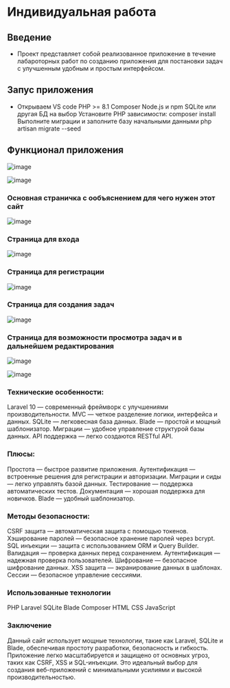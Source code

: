 # Индивидуальная работа 
## Введение
* Проект представляет собой реализованное приложение в течение лабароторных работ по созданию приложения для постановки задач с улучшенным удобным и простым интерфейсом.
## Запус приложения
* Открываем VS code
PHP >= 8.1
Composer
Node.js и npm
SQLite или другая БД на выбор
Установите PHP зависимости:
composer install
Выполните миграции и заполните базу начальными данными
php artisan migrate --seed
## Функционал приложения

![image](https://github.com/user-attachments/assets/b58e26f1-d60a-4829-8fdf-6a0df26ae6cb)

![image](https://github.com/user-attachments/assets/b6873fe9-3246-46fe-b89b-af59e0f4017c)

### Основная страничка с ообъяснением для чего нужен этот сайт 

![image](https://github.com/user-attachments/assets/43d51aaf-6dcf-455e-a954-599d614cb832)

### Cтраница для входа 

![image](https://github.com/user-attachments/assets/fb1b8742-c91d-4475-a056-8e6ac962a02d)

### Страница для регистрации

![image](https://github.com/user-attachments/assets/4eb1a9d2-a3d7-4443-a1c1-3e491d06898a)

### Страница для создания задач

![image](https://github.com/user-attachments/assets/16f46f68-28ef-46d6-8ea4-87b7fb78102c)

### Страница для возможности просмотра задач и в дальнейшем редактирования

![image](https://github.com/user-attachments/assets/46a0ce4f-40a3-4cf5-99a0-e644c15eedf9)

![image](https://github.com/user-attachments/assets/843fd6f2-c48a-48fa-a8ed-9b4a1080586c)

### Технические особенности:
Laravel 10 — современный фреймворк с улучшениями производительности.
MVC — четкое разделение логики, интерфейса и данных.
SQLite — легковесная база данных.
Blade — простой и мощный шаблонизатор.
Миграции — удобное управление структурой базы данных.
API поддержка — легко создаются RESTful API.
### Плюсы:
Простота — быстрое развитие приложения.
Аутентификация — встроенные решения для регистрации и авторизации.
Миграции и сиды — легко управлять базой данных.
Тестирование — поддержка автоматических тестов.
Документация — хорошая поддержка для новичков.
Blade — удобный шаблонизатор.
### Методы безопасности:
CSRF защита — автоматическая защита с помощью токенов.
Хэширование паролей — безопасное хранение паролей через bcrypt.
SQL инъекции — защита с использованием ORM и Query Builder.
Валидация — проверка данных перед сохранением.
Аутентификация — надежная проверка пользователей.
Шифрование — безопасное шифрование данных.
XSS защита — экранирование данных в шаблонах.
Сессии — безопасное управление сессиями.
### Использованные технологии
PHP
Laravel
SQLite
Blade
Composer
HTML
CSS
JavaScript
### Заключение
Данный сайт использует мощные технологии, такие как Laravel, SQLite и Blade, обеспечивая простоту разработки, безопасность и гибкость. Приложение легко масштабируется и защищено от основных угроз, таких как CSRF, XSS и SQL-инъекции. Это идеальный выбор для создания веб-приложений с минимальными усилиями и высокой производительностью.
